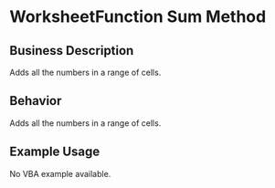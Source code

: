 # WorksheetFunction Sum Method

## Business Description
Adds all the numbers in a range of cells.

## Behavior
Adds all the numbers in a range of cells.

## Example Usage
No VBA example available.